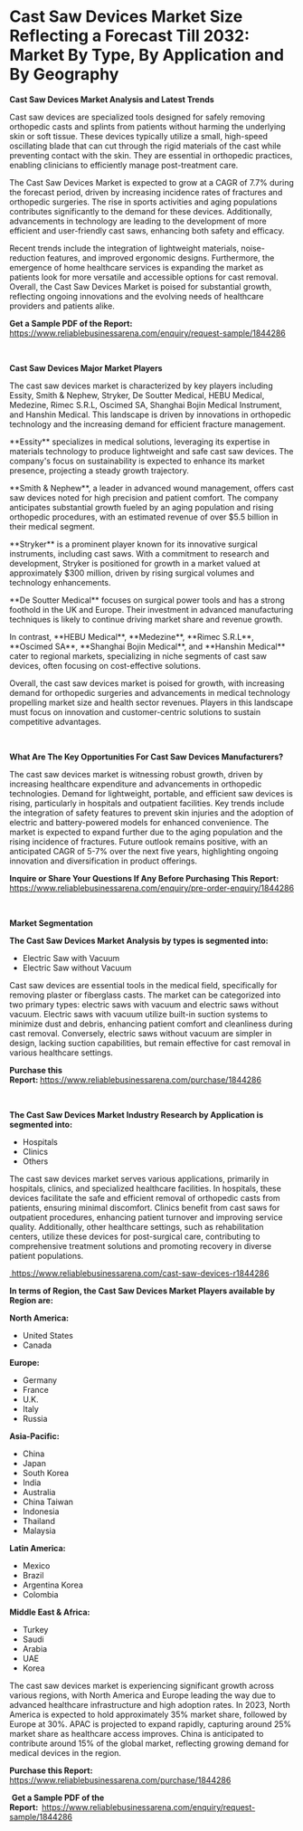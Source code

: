 <p><h1>Cast Saw Devices Market Size Reflecting a Forecast Till 2032: Market By Type, By Application and By Geography</h1></p><p><strong>Cast Saw Devices Market Analysis and Latest Trends</strong></p>
<p><p>Cast saw devices are specialized tools designed for safely removing orthopedic casts and splints from patients without harming the underlying skin or soft tissue. These devices typically utilize a small, high-speed oscillating blade that can cut through the rigid materials of the cast while preventing contact with the skin. They are essential in orthopedic practices, enabling clinicians to efficiently manage post-treatment care.</p><p>The Cast Saw Devices Market is expected to grow at a CAGR of 7.7% during the forecast period, driven by increasing incidence rates of fractures and orthopedic surgeries. The rise in sports activities and aging populations contributes significantly to the demand for these devices. Additionally, advancements in technology are leading to the development of more efficient and user-friendly cast saws, enhancing both safety and efficacy. </p><p>Recent trends include the integration of lightweight materials, noise-reduction features, and improved ergonomic designs. Furthermore, the emergence of home healthcare services is expanding the market as patients look for more versatile and accessible options for cast removal. Overall, the Cast Saw Devices Market is poised for substantial growth, reflecting ongoing innovations and the evolving needs of healthcare providers and patients alike.</p></p>
<p><strong>Get a Sample PDF of the Report:&nbsp;</strong> <a href="https://www.reliablebusinessarena.com/enquiry/request-sample/1844286?utm_campaign=3297&utm_medium=2&utm_source=Github&utm_content=ia&utm_term=14042025&utm_id=cast-saw-devices">https://www.reliablebusinessarena.com/enquiry/request-sample/1844286</a></p>
<p>&nbsp;</p>
<p><strong>Cast Saw Devices Major Market Players</strong></p>
<p><p>The cast saw devices market is characterized by key players including Essity, Smith & Nephew, Stryker, De Soutter Medical, HEBU Medical, Medezine, Rimec S.R.L, Oscimed SA, Shanghai Bojin Medical Instrument, and Hanshin Medical. This landscape is driven by innovations in orthopedic technology and the increasing demand for efficient fracture management.</p><p>**Essity** specializes in medical solutions, leveraging its expertise in materials technology to produce lightweight and safe cast saw devices. The company's focus on sustainability is expected to enhance its market presence, projecting a steady growth trajectory.</p><p>**Smith & Nephew**, a leader in advanced wound management, offers cast saw devices noted for high precision and patient comfort. The company anticipates substantial growth fueled by an aging population and rising orthopedic procedures, with an estimated revenue of over $5.5 billion in their medical segment.</p><p>**Stryker** is a prominent player known for its innovative surgical instruments, including cast saws. With a commitment to research and development, Stryker is positioned for growth in a market valued at approximately $300 million, driven by rising surgical volumes and technology enhancements.</p><p>**De Soutter Medical** focuses on surgical power tools and has a strong foothold in the UK and Europe. Their investment in advanced manufacturing techniques is likely to continue driving market share and revenue growth.</p><p>In contrast, **HEBU Medical**, **Medezine**, **Rimec S.R.L**, **Oscimed SA**, **Shanghai Bojin Medical**, and **Hanshin Medical** cater to regional markets, specializing in niche segments of cast saw devices, often focusing on cost-effective solutions.</p><p>Overall, the cast saw devices market is poised for growth, with increasing demand for orthopedic surgeries and advancements in medical technology propelling market size and health sector revenues. Players in this landscape must focus on innovation and customer-centric solutions to sustain competitive advantages.</p></p>
<p>&nbsp;</p>
<p><strong>What Are The Key Opportunities For Cast Saw Devices Manufacturers?</strong></p>
<p><p>The cast saw devices market is witnessing robust growth, driven by increasing healthcare expenditure and advancements in orthopedic technologies. Demand for lightweight, portable, and efficient saw devices is rising, particularly in hospitals and outpatient facilities. Key trends include the integration of safety features to prevent skin injuries and the adoption of electric and battery-powered models for enhanced convenience. The market is expected to expand further due to the aging population and the rising incidence of fractures. Future outlook remains positive, with an anticipated CAGR of 5-7% over the next five years, highlighting ongoing innovation and diversification in product offerings.</p></p>
<p><strong>Inquire or Share Your Questions If Any Before Purchasing This Report:</strong> <a href="https://www.reliablebusinessarena.com/enquiry/pre-order-enquiry/1844286?utm_campaign=3297&utm_medium=2&utm_source=Github&utm_content=ia&utm_term=14042025&utm_id=cast-saw-devices">https://www.reliablebusinessarena.com/enquiry/pre-order-enquiry/1844286</a></p>
<p>&nbsp;</p>
<p><strong>Market Segmentation</strong></p>
<p><strong>The Cast Saw Devices Market Analysis by types is segmented into:</strong></p>
<p><ul><li>Electric Saw with Vacuum</li><li>Electric Saw without Vacuum</li></ul></p>
<p><p>Cast saw devices are essential tools in the medical field, specifically for removing plaster or fiberglass casts. The market can be categorized into two primary types: electric saws with vacuum and electric saws without vacuum. Electric saws with vacuum utilize built-in suction systems to minimize dust and debris, enhancing patient comfort and cleanliness during cast removal. Conversely, electric saws without vacuum are simpler in design, lacking suction capabilities, but remain effective for cast removal in various healthcare settings.</p></p>
<p><strong>Purchase this Report:&nbsp;</strong><a href="https://www.reliablebusinessarena.com/purchase/1844286?utm_campaign=3297&utm_medium=2&utm_source=Github&utm_content=ia&utm_term=14042025&utm_id=cast-saw-devices">https://www.reliablebusinessarena.com/purchase/1844286</a></p>
<p>&nbsp;</p>
<p><strong>The Cast Saw Devices Market Industry Research by Application is segmented into:</strong></p>
<p><ul><li>Hospitals</li><li>Clinics</li><li>Others</li></ul></p>
<p><p>The cast saw devices market serves various applications, primarily in hospitals, clinics, and specialized healthcare facilities. In hospitals, these devices facilitate the safe and efficient removal of orthopedic casts from patients, ensuring minimal discomfort. Clinics benefit from cast saws for outpatient procedures, enhancing patient turnover and improving service quality. Additionally, other healthcare settings, such as rehabilitation centers, utilize these devices for post-surgical care, contributing to comprehensive treatment solutions and promoting recovery in diverse patient populations.</p></p>
<p><a href="https://www.reliablebusinessarena.com/cast-saw-devices-r1844286?utm_campaign=3297&utm_medium=2&utm_source=Github&utm_content=ia&utm_term=14042025&utm_id=cast-saw-devices">&nbsp;https://www.reliablebusinessarena.com/cast-saw-devices-r1844286</a></p>
<p><strong>In terms of Region, the Cast Saw Devices Market Players available by Region are:</strong></p>
<p>
    <p> <strong> North America: </strong>
        <ul>
            <li>United States</li>
            <li>Canada</li>
        </ul>
        </p> 
    <p> <strong> Europe: </strong>
        <ul>
            <li>Germany</li>
            <li>France</li>
            <li>U.K.</li>
            <li>Italy</li>
            <li>Russia</li>
        </ul>
        </p> 
    <p> <strong> Asia-Pacific: </strong>
        <ul>
            <li>China</li>
            <li>Japan</li>
            <li>South Korea</li>
            <li>India</li>
            <li>Australia</li>
            <li>China Taiwan</li>
            <li>Indonesia</li>
            <li>Thailand</li>
            <li>Malaysia</li>
        </ul>
        </p> 
    <p> <strong> Latin America: </strong>
        <ul>
            <li>Mexico</li>
            <li>Brazil</li>
            <li>Argentina Korea</li>
            <li>Colombia</li>
        </ul>
        </p> 
    <p> <strong> Middle East & Africa: </strong>
        <ul>
            <li>Turkey</li>
            <li>Saudi</li>
            <li>Arabia</li>
            <li>UAE</li>
            <li>Korea</li>
        </ul>
    </p>
    </p>
<p><p>The cast saw devices market is experiencing significant growth across various regions, with North America and Europe leading the way due to advanced healthcare infrastructure and high adoption rates. In 2023, North America is expected to hold approximately 35% market share, followed by Europe at 30%. APAC is projected to expand rapidly, capturing around 25% market share as healthcare access improves. China is anticipated to contribute around 15% of the global market, reflecting growing demand for medical devices in the region.</p></p>
<p><strong>Purchase this Report: </strong><a href="https://www.reliablebusinessarena.com/purchase/1844286?utm_campaign=3297&utm_medium=2&utm_source=Github&utm_content=ia&utm_term=14042025&utm_id=cast-saw-devices">https://www.reliablebusinessarena.com/purchase/1844286</a></p>
<p>&nbsp;<strong>Get a Sample PDF of the Report:&nbsp;&nbsp;</strong><a href="https://www.reliablebusinessarena.com/enquiry/request-sample/1844286?utm_campaign=3297&utm_medium=2&utm_source=Github&utm_content=ia&utm_term=14042025&utm_id=cast-saw-devices">https://www.reliablebusinessarena.com/enquiry/request-sample/1844286</a></p>
<p><strong></strong></p>
<p><p></p><p></p><p></p></p>